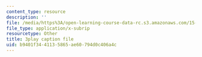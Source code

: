 ```yaml
---
content_type: resource
description: ''
file: /media/https%3A/open-learning-course-data-rc.s3.amazonaws.com/15-071-the-analytics-edge-spring-2017/b9401f3441135865ae60794d0c406a4c_9lMOz_7bIGU.vtt
file_type: application/x-subrip
resourcetype: Other
title: 3play caption file
uid: b9401f34-4113-5865-ae60-794d0c406a4c
---
```

